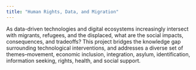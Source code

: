 ```yaml
---
title: "Human Rights, Data, and Migration"
---
```


As data-driven technologies and digital ecosystems increasingly intersect with migrants, refugees, and the displaced, what are the social impacts, consequences, and tradeoffs? This project bridges the knowledge gap surrounding technological interventions, and addresses a diverse set of themes–movement, economic inclusion, integration, asylum, identification, information seeking, rights, health, and social support.

